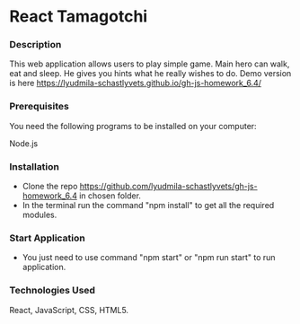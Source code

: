 # React Tamagotchi

### Description

This web application allows users to play simple game. Main hero can walk, eat and sleep. He gives you hints what he really wishes to do. 
Demo version is here https://lyudmila-schastlyvets.github.io/gh-js-homework_6.4/ 

### Prerequisites

You need the following programs to be installed on your computer:

Node.js

###  Installation

* Clone the repo https://github.com/lyudmila-schastlyvets/gh-js-homework_6.4 in chosen folder.
* In the terminal run the command "npm install" to get all the required modules.
 
### Start Application

 * You just need to use command "npm start" or "npm run start" to run application.

### Technologies Used

React, JavaScript, CSS, HTML5.